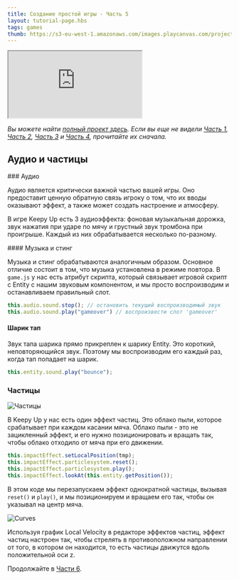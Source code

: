 ```yaml
---
title: Создание простой игры - Часть 5
layout: tutorial-page.hbs
tags: games
thumb: https://s3-eu-west-1.amazonaws.com/images.playcanvas.com/projects/12/406050/LIJTDO-image-75.jpg
---
```


<iframe loading="lazy" src="https://playcanv.as/p/KH37bnOk/?overlay=false" title="Создание простой игры - Часть 5"></iframe>

*Вы можете найти [полный проект здесь][9]. Если вы еще не видели [Часть 1][1], [Часть 2][2], [Часть 3][3] и [Часть 4][4], прочитайте их сначала.*

## Аудио и частицы

### Аудио

Аудио является критически важной частью вашей игры. Оно предоставит ценную обратную связь игроку о том, что их вводы оказывают эффект, а также может создать настроение и атмосферу.

В игре Keepy Up есть 3 аудиоэффекта: фоновая музыкальная дорожка, звук нажатия при ударе по мячу и грустный звук тромбона при проигрыше. Каждый из них обрабатывается несколько по-разному.

#### Музыка и стинг

Музыка и стинг обрабатываются аналогичным образом. Основное отличие состоит в том, что музыка установлена в режиме повтора. В `game.js` у нас есть атрибут скрипта, который связывает игровой скрипт с Entity с нашим звуковым компонентом, и мы просто воспроизводим и останавливаем правильный слот.

```javascript
this.audio.sound.stop(); // остановить текущий воспроизводимый звук
this.audio.sound.play("gameover") // воспроизвести слот 'gameover'
```

#### Шарик тап

Звук тапа шарика прямо прикреплен к шарику Entity. Это короткий, неповторяющийся звук. Поэтому мы воспроизводим его каждый раз, когда тап попадает на шарик.

```javascript
this.entity.sound.play("bounce");
```

### Частицы

![Частицы][7]

В Keepy Up у нас есть один эффект частиц. Это облако пыли, которое срабатывает при каждом касании мяча. Облако пыли - это не зацикленный эффект, и его нужно позиционировать и вращать так, чтобы облако отходило от мяча при его движении.

```javascript
this.impactEffect.setLocalPosition(tmp);
this.impactEffect.particlesystem.reset();
this.impactEffect.particlesystem.play();
this.impactEffect.lookAt(this.entity.getPosition());
```

В этом коде мы перезапускаем эффект однократной частицы, вызывая `reset()` и `play()`, и мы позиционируем и вращаем его так, чтобы он указывал на центр мяча.

![Curves][8]

Используя график Local Velocity в редакторе эффектов частиц, эффект частиц настроен так, чтобы стрелять в противоположном направлении от того, в котором он находится, то есть частицы движутся вдоль положительной оси z.

Продолжайте в [Части 6][6].

[1]: /tutorials/keepyup-part-one/
[2]: /tutorials/keepyup-part-two/
[3]: /tutorials/keepyup-part-three/
[4]: /tutorials/keepyup-part-four/
[6]: /tutorials/keepyup-part-six/
[7]: /images/tutorials/beginner/keepyup-part-five/particle-bounce.gif
[8]: /images/tutorials/beginner/keepyup-part-five/particle-velocity-curves.jpg
[9]: https://playcanvas.com/project/406050

